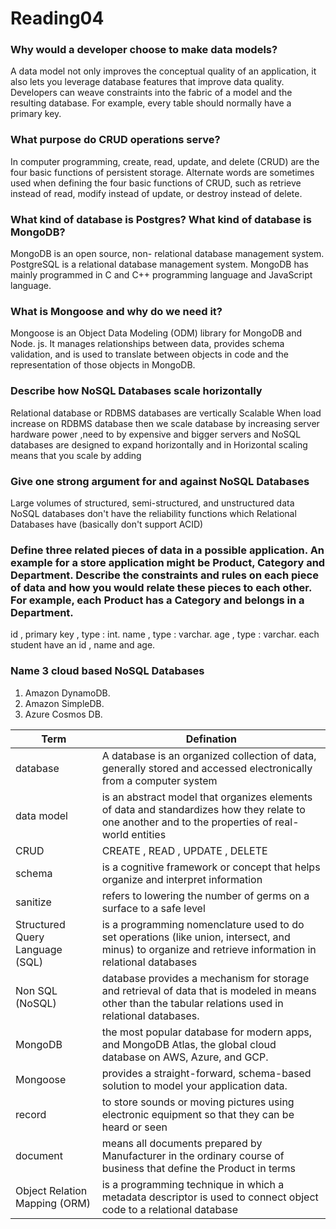 # Reading04

### Why would a developer choose to make data models?
A data model not only improves the conceptual quality of an application, it also lets you leverage database features that improve data quality. Developers can weave constraints into the fabric of a model and the resulting database. For example, every table should normally have a primary key.

### What purpose do CRUD operations serve?
In computer programming, create, read, update, and delete (CRUD) are the four basic functions of persistent storage. Alternate words are sometimes used when defining the four basic functions of CRUD, such as retrieve instead of read, modify instead of update, or destroy instead of delete.

### What kind of database is Postgres? What kind of database is MongoDB?
MongoDB is an open source, non- relational database management system. PostgreSQL is a relational database management system. MongoDB has mainly programmed in C and C++ programming language and JavaScript language.

### What is Mongoose and why do we need it?
Mongoose is an Object Data Modeling (ODM) library for MongoDB and Node. js. It manages relationships between data, provides schema validation, and is used to translate between objects in code and the representation of those objects in MongoDB.

### Describe how NoSQL Databases scale horizontally
Relational database or RDBMS databases are vertically Scalable When load increase on RDBMS database then we scale database by increasing server hardware power ,need to by expensive and bigger servers and NoSQL databases are designed to expand horizontally and in Horizontal scaling means that you scale by adding

### Give one strong argument for and against NoSQL Databases
Large volumes of structured, semi-structured, and unstructured data
NoSQL databases don't have the reliability functions which Relational Databases have (basically don't support ACID)

### Define three related pieces of data in a possible application. An example for a store application might be Product, Category and Department. Describe the constraints and rules on each piece of data and how you would relate these pieces to each other. For example, each Product has a Category and belongs in a Department.
id , primary key , type : int.
name , type : varchar.
age , type : varchar.
each student have an id , name and age.

### Name 3 cloud based NoSQL Databases
1. Amazon DynamoDB.
2. Amazon SimpleDB.
3. Azure Cosmos DB.


Term | Defination
-----|-----------
database | A database is an organized collection of data, generally stored and accessed electronically from a computer system
data model | is an abstract model that organizes elements of data and standardizes how they relate to one another and to the properties of real-world entities
CRUD | CREATE , READ , UPDATE , DELETE
schema | is a cognitive framework or concept that helps organize and interpret information
sanitize | refers to lowering the number of germs on a surface to a safe level
Structured Query Language (SQL) | is a programming nomenclature used to do set operations (like union, intersect, and minus) to organize and retrieve information in relational databases
Non SQL (NoSQL) | database provides a mechanism for storage and retrieval of data that is modeled in means other than the tabular relations used in relational databases.
MongoDB | the most popular database for modern apps, and MongoDB Atlas, the global cloud database on AWS, Azure, and GCP.
Mongoose | provides a straight-forward, schema-based solution to model your application data.
record |  to store sounds or moving pictures using electronic equipment so that they can be heard or seen
document | means all documents prepared by Manufacturer in the ordinary course of business that define the Product in terms 
Object Relation Mapping (ORM) |  is a programming technique in which a metadata descriptor is used to connect object code to a relational database